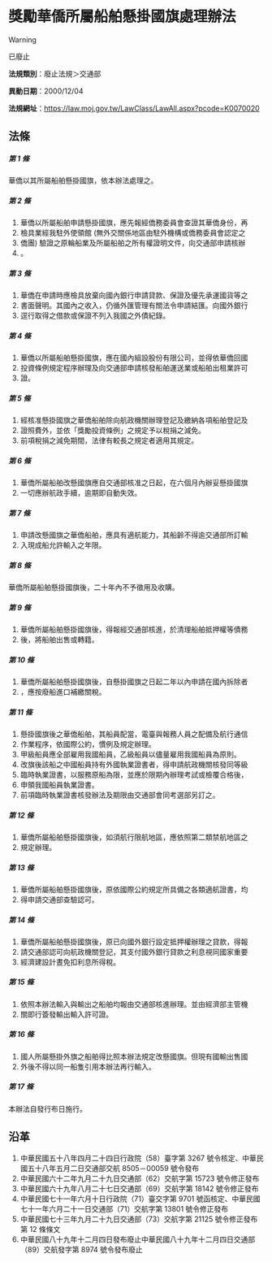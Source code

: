 # 獎勵華僑所屬船舶懸掛國旗處理辦法
> [!WARNING]
> 已廢止

**法規類別**：廢止法規＞交通部

**異動日期**：2000/12/04  

**法規網址**：https://law.moj.gov.tw/LawClass/LawAll.aspx?pcode=K0070020



## 法條
##### 第 1 條
華僑以其所屬船舶懸掛國旗，依本辦法處理之。

##### 第 2 條
1. 華僑以所屬船舶申請懸掛國旗，應先報經僑務委員會查證其華僑身份，再
1. 檢具業經我駐外使領館 (無外交關係地區由駐外機構或僑務委員會認定之
1. 僑團) 驗證之原輪船業及所屬船舶之所有權證明文件，向交通部申請核辦
1. 。

##### 第 3 條
1. 華僑在申請時應檢具放棄向國內銀行申請貸款、保證及優先承運國貨等之
1. 書面聲明。其國內之收入，仍循外匯管理有關法令申請結匯。向國外銀行
1. 逕行取得之借款或保證不列入我國之外債紀錄。

##### 第 4 條
1. 華僑以所屬船舶懸掛國旗，應在國內組設股份有限公司，並得依華僑回國
1. 投資條例規定程序辦理及向交通部申請核發船舶運送業或船舶出租業許可
1. 證。

##### 第 5 條
1. 經核准懸掛國旗之華僑船舶除向航政機關辦理登記及繳納各項船舶登記及
1. 證照費外，並依「獎勵投資條例」之規定予以稅捐之減免。
1. 前項稅捐之減免期間，法律有較長之規定者適用其規定。

##### 第 6 條
1. 華僑所屬船舶改懸國旗應自交通部核准之日起，在六個月內辦妥懸掛國旗
1. 一切應辦航政手續，逾期即自動失效。

##### 第 7 條
1. 申請改懸國旗之華僑船舶，應具有適航能力，其船齡不得逾交通部所訂輸
1. 入現成船允許輸入之年限。

##### 第 8 條
華僑所屬船舶懸掛國旗後，二十年內不予徵用及收購。

##### 第 9 條
1. 華僑所屬船舶懸掛國旗後，得報經交通部核進，於清理船舶抵押權等債務
1. 後，將船舶出售或轉籍。

##### 第 10 條
1. 華僑所屬船舶懸掛國旗後，自懸掛國旗之日起二年以內申請在國內拆除者
1. ，應按廢船進口補繳關稅。

##### 第 11 條
1. 懸掛國旗後之華僑船舶，其船員配當，電臺與報務人員之配備及航行通信
1. 作業程序，依國際公約，慣例及規定辦理。
1. 甲級船員應全部雇用我國船員，乙級船員以儘量雇用我國船員為原則。
1. 改旗後該船之中國船員持有外國執業證書者，得申請航政機關核發同等級
1. 臨時執業證書，以服務原船為限，並應於限期內辦理考試或檢覆合格後，
1. 申領我國船員執業證書。
1. 前項臨時執業證書核發辦法及期限由交通部會同考選部另訂之。

##### 第 12 條
1. 華僑所屬船舶懸掛國旗後，如須航行限航地區，應依照第二類禁航地區之
1. 規定辦理。

##### 第 13 條
1. 華僑所屬船舶懸掛國旗後，原依國際公約規定所具備之各類適航證書，均
1. 得申請交通部查驗認可。

##### 第 14 條
1. 華僑所屬船舶懸掛國旗後，原已向國外銀行設定抵押權辦理之貸款，得報
1. 請交通部認可向航政機關登記，其支付國外銀行貸款之利息視同國家重要
1. 經濟建設計晝免扣利息所得稅。

##### 第 15 條
1. 依照本辦法輸入與輸出之船舶均報由交通部核進辦理。並由經濟部主管機
1. 關即行簽發輸出輸入許可證。

##### 第 16 條
1. 國人所屬懸掛外旗之船舶得比照本辦法規定改懸國旗。但現有國輸出售國
1. 外後不得以同一船隻引用本辦法再行輸入。

##### 第 17 條
本辦法自發行布日施行。

## 沿革
1. 中華民國五十八年四月二十四日行政院（58）臺字第 3267 號令核定、中華民國五十八年五月二日交通部交航 8505－00059  號令發布
1. 中華民國六十二年九月二十九日交通部（62）交航字第 15723  號令修正發布
1. 中華民國六十九年八月二十七日交通部（69）交航字第 18142  號令修正發布
1. 中華民國七十一年六月十日行政院（71）臺交字第 9701 號函核定、中華民國七十一年六月二十一日交通部（71）交航字第 13801  號令修正發布
1. 中華民國七十三年九月二十九日交通部（73）交航字第 21125  號令修正發布第 12 條條文
1. 中華民國八十九年十二月四日發布廢止中華民國八十九年十二月四日交通部（89）交航發字第 8974 號令發布廢止
